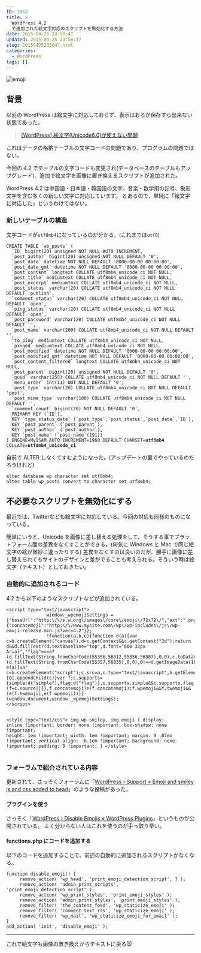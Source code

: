 ```yaml
---
ID: 1962
title: >
  WordPress 4.2
  で追加された絵文字対応のスクリプトを無効化する方法
date: 2015-04-25 23:56:47
updated: 2015-04-25 23:56:47
slug: 20150425235647.html
categories:
  - WordPress
tags: []
---
```


<img alt="emoji" src="https://abs.twimg.com/emoji/v1/72x72/1f603.png">
<!--more-->
<h2>背景</h2>
以前の WordPress は絵文字に対応しておらず、表示はおろか保存すら出来ない状態であった。
<blockquote><a href="https://b.0218.jp/20140423123227.html" target="_blank">[WordPress] 絵文字(Unicode6.0)が使えない問題</a>
</blockquote>

これはデータの格納テーブルの文字コードの問題であり、プログラムの問題ではない。

今回の 4.2 でテーブルの文字コードも変更され(データベースのテーブルもアップグレード)、追加で絵文字を画像に置き換えるスクリプトが追加された。

WordPress 4.2 は中国語・日本語・韓国語の文字、音楽・数学用の記号、象形文字を含む多くの新しい文字に対応しています。
とあるので、単純に「絵文字に対応した」というわけではない。

<h3>新しいテーブルの構造</h3>
文字コードが<code>utf8mb4</code>になっているのが分かる。(これまでは<code>utf8</code>)
<pre class="sql"><code>CREATE TABLE `wp_posts` (
  `ID` bigint(20) unsigned NOT NULL AUTO_INCREMENT,
  `post_author` bigint(20) unsigned NOT NULL DEFAULT '0',
  `post_date` datetime NOT NULL DEFAULT '0000-00-00 00:00:00',
  `post_date_gmt` datetime NOT NULL DEFAULT '0000-00-00 00:00:00',
  `post_content` longtext COLLATE utf8mb4_unicode_ci NOT NULL,
  `post_title` mediumtext COLLATE utf8mb4_unicode_ci NOT NULL,
  `post_excerpt` mediumtext COLLATE utf8mb4_unicode_ci NOT NULL,
  `post_status` varchar(20) COLLATE utf8mb4_unicode_ci NOT NULL DEFAULT 'publish',
  `comment_status` varchar(20) COLLATE utf8mb4_unicode_ci NOT NULL DEFAULT 'open',
  `ping_status` varchar(20) COLLATE utf8mb4_unicode_ci NOT NULL DEFAULT 'open',
  `post_password` varchar(20) COLLATE utf8mb4_unicode_ci NOT NULL DEFAULT '',
  `post_name` varchar(200) COLLATE utf8mb4_unicode_ci NOT NULL DEFAULT '',
  `to_ping` mediumtext COLLATE utf8mb4_unicode_ci NOT NULL,
  `pinged` mediumtext COLLATE utf8mb4_unicode_ci NOT NULL,
  `post_modified` datetime NOT NULL DEFAULT '0000-00-00 00:00:00',
  `post_modified_gmt` datetime NOT NULL DEFAULT '0000-00-00 00:00:00',
  `post_content_filtered` longtext COLLATE utf8mb4_unicode_ci NOT NULL,
  `post_parent` bigint(20) unsigned NOT NULL DEFAULT '0',
  `guid` varchar(255) COLLATE utf8mb4_unicode_ci NOT NULL DEFAULT '',
  `menu_order` int(11) NOT NULL DEFAULT '0',
  `post_type` varchar(20) COLLATE utf8mb4_unicode_ci NOT NULL DEFAULT 'post',
  `post_mime_type` varchar(100) COLLATE utf8mb4_unicode_ci NOT NULL DEFAULT '',
  `comment_count` bigint(20) NOT NULL DEFAULT '0',
  PRIMARY KEY (`ID`),
  KEY `type_status_date` (`post_type`,`post_status`,`post_date`,`ID`),
  KEY `post_parent` (`post_parent`),
  KEY `post_author` (`post_author`),
  KEY `post_name` (`post_name`(191))
) ENGINE=MyISAM AUTO_INCREMENT=1960 DEFAULT CHARSET=<b>utf8mb4</b> COLLATE=<b>utf8mb4_unicode_ci</b></code></pre>

自前で ALTER しなくてすむようになった。(アップデートの裏でやっているのだろうけれど)

<pre class="sql"><code>alter database wp character set utf8mb4;
alter table wp_posts convert to character set utf8mb4;</code></pre>

<h2>不必要なスクリプトを無効化にする</h2>
最近では、Twitterなども絵文字に対応している。今回の対応も同様のものになっている。

簡単にいうと、Unicode を画像に差し替える処理をして、そうする事でプラットフォーム間の差異をなくすことができる。<span class="text-muted">(何気に Windows と Mac で同じ絵文字の絵が微妙に違ったりする)</span>
差異をなくすのは良いのだが、勝手に画像に差し替えられてもサイトのデザインと差がでることも考えられる。そういう時は絵文字（テキスト）としておきたい。

<h3>自動的に追加されるコード</h3>
4.2 から以下のようなスクリプトなどが追加されている。
<pre class="html"><code>&lt;script type=&quot;text/javascript&quot;&gt;
               window._wpemojiSettings = {&quot;baseUrl&quot;:&quot;http:\/\/s.w.org\/images\/core\/emoji\/72x72\/&quot;,&quot;ext&quot;:&quot;.png&quot;,&quot;source&quot;:{&quot;concatemoji&quot;:&quot;http:\/\/www.mysite.com\/wp\/wp-includes\/js\/wp-emoji-release.min.js?ver=4.2&quot;}};
               !function(a,b,c){function d(a){var c=b.createElement(&quot;canvas&quot;),d=c.getContext&amp;&amp;c.getContext(&quot;2d&quot;);return d&amp;&amp;d.fillText?(d.textBaseline=&quot;top&quot;,d.font=&quot;600 32px Arial&quot;,&quot;flag&quot;===a?(d.fillText(String.fromCharCode(55356,56812,55356,56807),0,0),c.toDataURL().length&gt;3e3):(d.fillText(String.fromCharCode(55357,56835),0,0),0!==d.getImageData(16,16,1,1).data[0])):!1}function e(a){var c=b.createElement(&quot;script&quot;);c.src=a,c.type=&quot;text/javascript&quot;,b.getElementsByTagName(&quot;head&quot;)[0].appendChild(c)}var f;c.supports={simple:d(&quot;simple&quot;),flag:d(&quot;flag&quot;)},c.supports.simple&amp;&amp;c.supports.flag||(f=c.source||{},f.concatemoji?e(f.concatemoji):f.wpemoji&amp;&amp;f.twemoji&amp;&amp;(e(f.twemoji),e(f.wpemoji)))}(window,document,window._wpemojiSettings);
&lt;/script&gt;

&lt;style type=&quot;text/css&quot;&gt;
img.wp-smiley,
img.emoji {
display: inline !important;
border: none !important;
box-shadow: none !important;
height: 1em !important;
width: 1em !important;
margin: 0 .07em !important;
vertical-align: -0.1em !important;
background: none !important;
padding: 0 !important;
}
&lt;/style&gt;</code></pre>

<h3>フォーラムで紹介されている内容</h3>
更新されて、さっそくフォーラムに「<a href="https://wordpress.org/support/topic/emoji-and-smiley-js-and-css-added-to-head" target="_blank">WordPress › Support » Emoji and smiley js and css added to head</a>」のような投稿があった。

<h4>プラグインを使う</h4>
さっそく「<a href="https://wordpress.org/plugins/disable-emojis/" target="_blank">WordPress › Disable Emojis « WordPress Plugins</a>」というものが公開されている。
よく分からない人はこれを使うのが手っ取り早い。

<h4>functions.php にコードを追加する</h4>
以下のコードを追加することで、前述の自動的に追加されるスクリプトがなくなる。
<pre class="php"><code>function disable_emoji() {
     remove_action( 'wp_head', 'print_emoji_detection_script', 7 );
     remove_action( 'admin_print_scripts', 'print_emoji_detection_script' );
     remove_action( 'wp_print_styles', 'print_emoji_styles' );
     remove_action( 'admin_print_styles', 'print_emoji_styles' );    
     remove_filter( 'the_content_feed', 'wp_staticize_emoji' );
     remove_filter( 'comment_text_rss', 'wp_staticize_emoji' );    
     remove_filter( 'wp_mail', 'wp_staticize_emoji_for_email' );
}
add_action( 'init', 'disable_emoji' );</code></pre>

<hr>
これで絵文字も画像の置き換えからテキストに戻る&#x1f42d;
